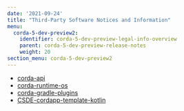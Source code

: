 ```yaml
---
date: '2021-09-24'
title: "Third-Party Software Notices and Information"
menu:
  corda-5-dev-preview2:
    identifier: corda-5-dev-preview-legal-info-overview
    parent: corda-5-dev-preview-release-notes
    weight: 20
section_menu: corda-5-dev-preview2
---
```

* [corda-api](api.html)
* [corda-runtime-os](runtime-os.html)
* [corda-gradle-plugins](gradle.html)
* [CSDE-cordapp-template-kotlin](CSDE-cordapp-template-kotlin.html)
